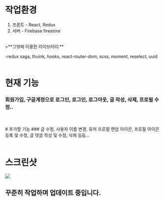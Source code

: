 # 작업환경
1. 프론트 - React, Redux 
2. 서버 - Firebase firestore
<br />
>**그밖에 이용한 라이브러리:**

-redux saga, thuink, hooks, react-router-dom, scss, moment, reselect, uuid
<br />
<br />
# 현재 기능
### 회원가입, 구글계정으로 로그인, 로그인, 로그아웃, 글 작성, 삭제, 프로필 수정..
<br />
<br />
# 추가할 기능
### 글 수정, 사용자 이름 변경, 유저 프로필 랜덤 아이콘, 프로필 아이콘 등록 및 수정, 글 댓글 작성 및 수정, 삭제 등등...
<br />
<br />

# 스크린샷
<div>
  <img src="https://user-images.githubusercontent.com/64716396/101479920-4d518d80-3996-11eb-820e-316e58c3789d.png" />
</div>



## 꾸준히 작업하며 업데이트 중입니다.
